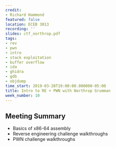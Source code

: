 ```yaml
---
credit:
- Richard Hammond
featured: false
location: ECEB 3013
recording: ''
slides: ctf_northrop.pdf
tags:
- rev
- pwn
- intro
- stack exploitation
- buffer overflow
- ida
- ghidra
- gdb
- objdump
time_start: 2019-03-28T19:00:00.000000-05:00
title: Intro to RE + PWN with Northrop Grumman
week_number: 10
---
```

## Meeting Summary
- Basics of x86-64 assembly
- Reverse engineering challenge walkthroughs
- PWN challenge walkthroughs